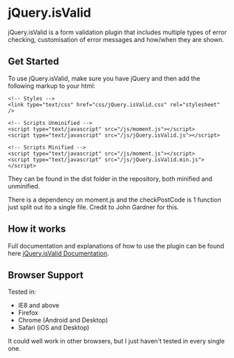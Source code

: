 # jQuery.isValid #
jQuery.isValid is a form validation plugin that includes multiple types of error checking, customisation of error messages and how/when they are shown. 

## Get Started ##
To use jQuery.isValid, make sure you have jQuery and then add the following markup to your html:

    <!-- Styles -->   
    <link type="text/css" href="css/jQuery.isValid.css" rel="stylesheet" />

    <!-- Scripts Unminified -->   
    <script type="text/javascript" src="/js/moment.js"></script>
    <script type="text/javascript" src="/js/jQuery.isValid.js"></script>

    <!-- Scripts Minified -->   
    <script type="text/javascript" src="/js/moment.js"></script>
    <script type="text/javascript" src="/js/jQuery.isValid.min.js"></script>

They can be found in the dist folder in the repository, both minified and unminified.

There is a dependency on moment.js and the checkPostCode is 1 function just split out ito a single file. Credit to John Gardner for this.

## How it works ##
Full documentation and explanations of how to use the plugin can be found here [jQuery.isValid Documentation](http://ajdrummer93.github.io/jquery.isValid/).

## Browser Support ##
Tested in:

- IE8 and above
- Firefox
- Chrome (Android and Desktop)
- Safari (iOS and Desktop)

It could well work in other browsers, but I just haven't tested in every single one.
